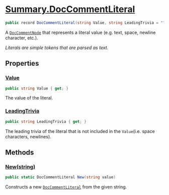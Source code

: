 # [Summary.DocCommentLiteral](../src/Core/DocCommentLiteral.cs#L15)
```cs
public record DocCommentLiteral(string Value, string LeadingTrivia = "") : DocCommentNode
```

A [`DocCommentNode`](./Summary.DocCommentNode.md) that represents a literal value (e.g. text, space, newline character, etc.).

_Literals are simple tokens that are parsed as text._

## Properties
### [Value](../src/Core/DocCommentLiteral.cs#L15)
```cs
public string Value { get; }
```

The value of the literal.

### [LeadingTrivia](../src/Core/DocCommentLiteral.cs#L15)
```cs
public string LeadingTrivia { get; }
```

The leading trivia of the literal that is not included in the `Value`(i.e. space characters, newlines).

## Methods
### [New(string)](../src/Core/DocCommentLiteral.cs#L20)
```cs
public static DocCommentLiteral New(string value)
```

Constructs a new [`DocCommentLiteral`](./Summary.DocCommentLiteral.md) from the given string.

